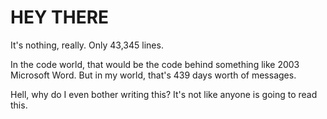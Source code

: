 # HEY THERE
It's nothing, really.  Only 43,345 lines. 

In the code world, that would be the code behind something like 2003 Microsoft Word. But in my world, that's 439 days worth of messages.


Hell, why do I even bother writing this? It's not like anyone is going to read this. 